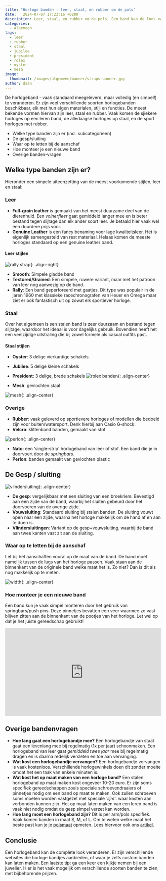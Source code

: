 ```yaml
---
title: "Horloge banden - leer, staal, en rubber om de pols"
date:   2024-07-07 17:23:16 +0200
description: Leer, staal, en rubber om de pols, Een band kan de look van een horloge compleet veranderen. Lees hier welke bandtypes er zijn, en tips voor de aanschaf
categories:
  - algemeen
tags:
  - leer
  - rubber
  - staal
  - jubilee
  - president
  - rolex
  - oyster
  - mesh
image: 
  thumbnail: /images/algemeen/banner/straps-banner.jpg
author: daan
---
```

De horlogeband - vaak standaard meegeleverd, maar volledig (en simpel!) te veranderen. Er zijn veel verschillende soorten horlogebanden beschikbaar, elk met hun eigen materialen, stijl en functies. De meest bekende vormen hiervan zijn leer, staal en rubber. Vaak komen de sjiekere horloges op een leren band, de alledaagse horloges op staal, en de sport horloges met rubber. 

- Welke type banden zijn er (incl. subcategorieen)
- De gesp/sluiting
- Waar op te letten bij de aanschaf
- Hoe monteer je een nieuwe band
- Overige banden-vragen

## Welke type banden zijn er?
Hieronder een simpele uiteenzetting van de meest voorkomende stijlen, leer en staal:

### Leer
- **Full-grain leather** is gemaakt van het meest duurzame deel van de dierenhuid. Een _volnerfleer_ gaat gemiddeld langer mee en is beter bestand tegen slijtage dan elk ander soort leer. Je betaald hier vaak wel een duurdere prijs voor.
- **Genuine Leather** is een fancy benaming voor lage kwaliteitsleer. Het is eigenlijk samengesteld van rest materiaal. Helaas komen de meeste horloges standaard op een genuine leather band.

#### Leer stijlen
![rally strap](/images/algemeen/banden/rally.png){: .align-right}

- **Smooth**: Simpele gladde band
- **Textured/Grained**: Een simpele, ruwere variant, maar met het patroon van leer nog aanwezig op de band.
- **Rally**: Een band geperforeerd met gaatjes. Dit type was populair in de jaren 1960 met klassieke racechronografen van Heuer en Omega maar ziet er ook fantastisch uit op zowat elk sportiever horloge.

### Staal
Over het algemeen is sen stalen band is zeer duurzaam en bestand tegen slijtage, waardoor het ideaal is voor dagelijks gebruik. Bovendien heeft het een veelzijdige uitstraling die bij zowel formele als casual outfits past.

#### Staal stijlen

- **Oyster**: 3 delige vierkantige schakels.
- **Jubilee**: 5 delige kleine schakels
- **President**: 3 delige, brede schakels
![rolex banden](/images/algemeen/banden/rolex-bands.png){: .align-center}

- **Mesh**: gevlochten staal

![mesh](/images/algemeen/banden/mesh.png){: .align-center}

### Overige

- **Rubber**: vaak geleverd op sportievere horloges of modellen die bedoeld zijn voor buiten/watersport. Denk hierbij aan Casio G-shock.
- **Velcro**: klittenband banden, gemaakt van stof

![perlon](/images/algemeen/banden/perlon.png){: .align-center}

- **Nato**: een 'single-strip' horlogeband van leer of stof. Een band die je in doorvoert door de _springbars_.
- **Perlon**: banden gemaakt van gevlochten plastic

## De Gesp / sluiting
![vlindersluiting](/images/algemeen/banden/butterflyclasp.png){: .align-center}

- **De gesp**: vergelijkbaar met een sluiting van een broekriem. Bevestigd aan een zijde van de band, waarbij het sluiten gebeurd door het doorvoeren van de overige zijde.
- **Vouwsluiting**: Standaard sluiting bij stalen banden. De sluiting vouwt open naar een zijde, waarna het horloge makkelijk om de hand af en aan te doen is.
- **Vlindersluitingen**: Variant op de gesp+vouwsluiting, waarbij de band aan twee kanten vast zit aan de sluiting. 

### Waar op te letten bij de aanschaf
Let bij het aanschaffen vooral op de maat van de band. De band moet namelijk tussen de lugs van het horloge passen. Vaak staan aan de binnenkant van de originele band welke maat het is. Zo niet? Dan is dit als nog makkelijk op te meten.

![width](/images/algemeen/banden/casewidth.png){: .align-center}

### Hoe monteer je een nieuwe band
Een band kun je vaak simpel monteren door het gebruik van springbars/push pins. Deze pinnetjes bevatten een veer waarmee ze vast blijven zitten aan de binnenkant van de pootjes van het horloge. Let wel op dat je het juiste gereedschap gebruikt!

<div style="position:relative; width:100%; height:0px; padding-bottom:56.25%;">
    <iframe style="position:absolute; left:0; top:0; width:100%; height:100%" src="https://www.youtube.com/embed/cy6HsmmETVI" title="How to Change Your Strap | NATO, Bracelet, Quick Release - Watch Strap Change Tutorial" frameborder="0" allow="accelerometer; autoplay; clipboard-write; encrypted-media; gyroscope; picture-in-picture; web-share" referrerpolicy="strict-origin-when-cross-origin" allowfullscreen></iframe>
</div>

## Overige bandenvragen
- **Hoe lang gaat een horlogebandje mee?**
Een horlogebandje van staal gaat een levenlang mee bij regelmatig (1x per jaar) schoonmaken. Een horlogeband van leer gaat *gemiddeld twee jaar* mee bij regelmatig dragen en is daarna redelijk versleten en toe aan vervanging.
- **Wat kost een horlogebandje vervangen?**
Een horlogebandje vervangen is vaak kostenloos. Verschillende horlogewinkels doen dit zonder moeite omdat het een taak van enkele minuten is.
- **Wat kost het op maat maken van een horloge band?**
Een stalen horlogeband op maat maken kost ongeveer 10-20 euro. Er zijn soms specifiek gereedschappen zoals speciale schroevendraaiers of pinnetjes nodig om een band op maat te maken. Ook zullen schroeven soms moeten worden vastgezet met speciale _'lijm'_. waar kosten aan verbonden kunnen zijn. Het op maat laten maken van een leren band is vaak niet nodig omdat de gesp simpel verzet kan worden.
- **Hoe lang moet een horlogeband zijn?**
Dit is per arm/pols specifiek. Vaak komen banden in maat S, M, of L. Om te weten welke maat het beste past kun je je [polsmaat](/algemeen/polsmaat) opmeten. Lees hiervoor ook ons [artikel](/algemeen/polsmaat).

## Conclusie
Een horlogeband kan de complete look veranderen. Er zijn verschillende websites die horloge bandjes aanbieden, of waar je zelfs custom banden kan laten maken. Een laatste tip: ga een keer een kijkje nemen bij een juwelier. Hier is het vaak mogelijk om verschillende soorten banden te zien, met bijbehorende prijzen.

